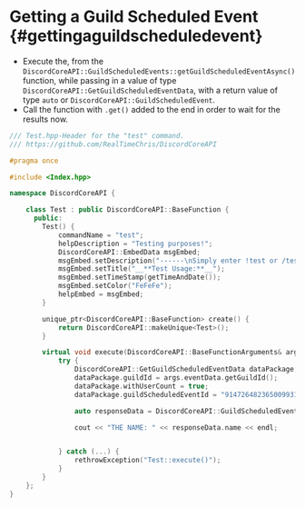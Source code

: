 Getting a Guild Scheduled Event {#gettingaguildscheduledevent}
============
- Execute the, from the `DiscordCoreAPI::GuildScheduledEvents::getGuildScheduledEventAsync()` function, while passing in a value of type `DiscordCoreAPI::GetGuildScheduledEventData`, with a return value of type `auto` or `DiscordCoreAPI::GuildScheduledEvent`.
- Call the function with `.get()` added to the end in order to wait for the results now.

```cpp
/// Test.hpp-Header for the "test" command.
/// https://github.com/RealTimeChris/DiscordCoreAPI

#pragma once

#include <Index.hpp>

namespace DiscordCoreAPI {

	class Test : public DiscordCoreAPI::BaseFunction {
	  public:
		Test() {
			commandName = "test";
			helpDescription = "Testing purposes!";
			DiscordCoreAPI::EmbedData msgEmbed;
			msgEmbed.setDescription("------\nSimply enter !test or /test!\n------");
			msgEmbed.setTitle("__**Test Usage:**__");
			msgEmbed.setTimeStamp(getTimeAndDate());
			msgEmbed.setColor("FeFeFe");
			helpEmbed = msgEmbed;
		}

		unique_ptr<DiscordCoreAPI::BaseFunction> create() {
			return DiscordCoreAPI::makeUnique<Test>();
		}

		virtual void execute(DiscordCoreAPI::BaseFunctionArguments& args) {
			try {
				DiscordCoreAPI::GetGuildScheduledEventData dataPackage;
				dataPackage.guildId = args.eventData.getGuildId();
				dataPackage.withUserCount = true;
				dataPackage.guildScheduledEventId = "914726482365009931";

				auto responseData = DiscordCoreAPI::GuildScheduledEvents::getGuildScheduledEventAsync(dataPackage).get();

				cout << "THE NAME: " << responseData.name << endl;


			} catch (...) {
				rethrowException("Test::execute()");
			}
		}
	};
}
```
